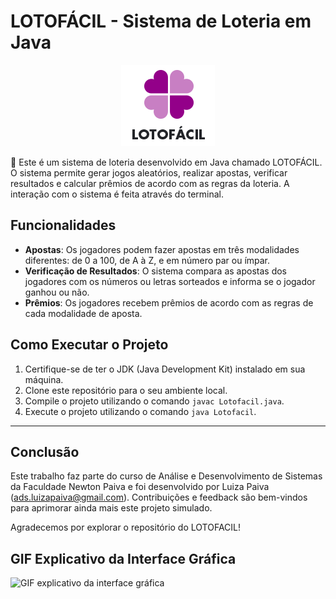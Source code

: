 # LOTOFÁCIL - Sistema de Loteria em Java

<p align="center">
   <img src="https://github.com/adsluizapaiva/LP_lotofacil/blob/main/super.png" >
</p>


🎲 Este é um sistema de loteria desenvolvido em Java chamado LOTOFÁCIL. O sistema permite gerar jogos aleatórios, realizar apostas, verificar resultados e calcular prêmios de acordo com as regras da loteria. A interação com o sistema é feita através do terminal.

## Funcionalidades

- **Apostas**: Os jogadores podem fazer apostas em três modalidades diferentes: de 0 a 100, de A à Z, e em número par ou ímpar.
- **Verificação de Resultados**: O sistema compara as apostas dos jogadores com os números ou letras sorteados e informa se o jogador ganhou ou não.
- **Prêmios**: Os jogadores recebem prêmios de acordo com as regras de cada modalidade de aposta.

## Como Executar o Projeto

1. Certifique-se de ter o JDK (Java Development Kit) instalado em sua máquina.
2. Clone este repositório para o seu ambiente local.
3. Compile o projeto utilizando o comando `javac Lotofacil.java`.
4. Execute o projeto utilizando o comando `java Lotofacil`.

---
## Conclusão
Este trabalho faz parte do curso de Análise e Desenvolvimento de Sistemas da Faculdade Newton Paiva e foi desenvolvido por Luiza Paiva (ads.luizapaiva@gmail.com). Contribuições e feedback são bem-vindos para aprimorar ainda mais este projeto simulado.

Agradecemos por explorar o repositório do LOTOFACIL!

## GIF Explicativo da Interface Gráfica

![GIF explicativo da interface gráfica](https://github.com/adsluizapaiva/LP_lotofacil/raw/main/IMG_5567.gif)

